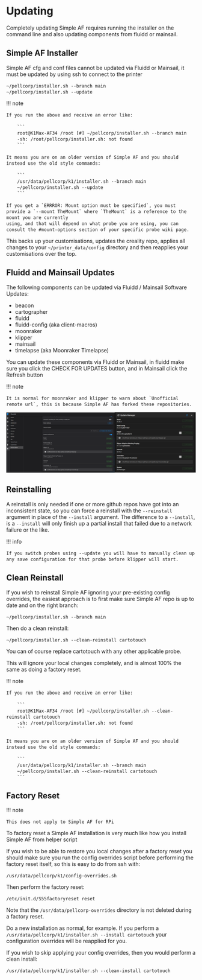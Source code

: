 # Updating

Completely updating Simple AF requires running the installer on the command line and also updating components
from fluidd or mainsail.

## Simple AF Installer

Simple AF cfg and conf files cannot be updated via Fluidd or Mainsail, it must be updated by using ssh to connect to the printer

```
~/pellcorp/installer.sh --branch main
~/pellcorp/installer.sh --update
```

!!! note

    If you run the above and receive an error like:

        ```
        root@K1Max-AF34 /root [#] ~/pellcorp/installer.sh --branch main
        -sh: /root/pellcorp/installer.sh: not found
        ```

    It means you are on an older version of Simple AF and you should instead use the old style commands:

        ```
        /usr/data/pellcorp/k1/installer.sh --branch main
        ~/pellcorp/installer.sh --update
        ```

    If you get a `ERRROR: Mount option must be specified`, you must provide a `--mount TheMount` where `TheMount` is a reference to the mount you are currently
    using, and that will depend on what probe you are using, you can consult the #mount-options section of your specific probe wiki page.

This backs up your customisations, updates the creality repo, applies all changes to your `~/printer_data/config` directory and then reapplies your customisations over the top.

## Fluidd and Mainsail Updates

The following components can be updated via Fluidd / Mainsail Software Updates:

- beacon
- cartographer
- fluidd
- fluidd-config (aka client-macros)
- moonraker
- klipper
- mainsail
- timelapse (aka Moonraker Timelapse)

You can update these components via Fluidd or Mainsail, in fluidd make sure you click the CHECK FOR UPDATES button, and in Mainsail click the Refresh button

!!! note

    It is normal for moonraker and klipper to warn about `Unofficial remote url`, this is because Simple AF has forked these repositories.

![image](assets/images/update_software.png)

## Reinstalling

A reinstall is only needed if one or more github repos have got into an inconsistent state, so you can force a reinstall with the `--reinstall` argument in place of the `--install` argument.  The difference to a `--install`, is a `--install` will only finish up a partial install that failed due to a network failure or the like.

!!! info

    If you switch probes using --update you will have to manually clean up any save configuration for that probe before klipper will start.

## Clean Reinstall

If you wish to reinstall Simple AF ignoring your pre-existing config overrides, the easiest approach is to first make sure Simple AF repo is up to date and on the right branch:

```
~/pellcorp/installer.sh --branch main
```

Then do a clean reinstall:

```
~/pellcorp/installer.sh --clean-reinstall cartotouch
```

You can of course replace cartotouch with any other applicable probe.

This will ignore your local changes completely, and is almost 100% the same as doing a factory reset.

!!! note

    If you run the above and receive an error like:

        ```
        root@K1Max-AF34 /root [#] ~/pellcorp/installer.sh --clean-reinstall cartotouch
        -sh: /root/pellcorp/installer.sh: not found
        ```

    It means you are on an older version of Simple AF and you should instead use the old style commands:

        ```
        /usr/data/pellcorp/k1/installer.sh --branch main
        ~/pellcorp/installer.sh --clean-reinstall cartotouch
        ```

## Factory Reset

!!! note

    This does not apply to Simple AF for RPi

To factory reset a Simple AF installation is very much like how you install Simple AF from helper script

If you wish to be able to restore you local changes after a factory reset you should make sure you run the config overrides script before performing the factory reset itself, so this is easy to do from ssh with:

```
/usr/data/pellcorp/k1/config-overrides.sh
```

Then perform the factory reset:

```
/etc/init.d/S55factoryreset reset
```

Note that the `/usr/data/pellcorp-overrides` directory is not deleted during a factory reset.

Do a new installation as normal, for example.   If you perform a `/usr/data/pellcorp/k1/installer.sh --install cartotouch` your configuration overrides will be reapplied for you.

If you wish to skip applying your config overrides, then you would perform a clean install:

```
/usr/data/pellcorp/k1/installer.sh --clean-install cartotouch
```
